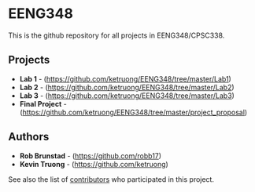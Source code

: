# EENG348
This is the github repository for all projects in EENG348/CPSC338.

## Projects
  * **Lab 1** - (https://github.com/ketruong/EENG348/tree/master/Lab1)
  * **Lab 2** - (https://github.com/ketruong/EENG348/tree/master/Lab2)
  * **Lab 3** - (https://github.com/ketruong/EENG348/tree/master/Lab3)
  * **Final Project** - (https://github.com/ketruong/EENG348/tree/master/project_proposal)

## Authors

* **Rob Brunstad** - (https://github.com/robb17)
* **Kevin Truong** - (https://github.com/ketruong)

See also the list of [contributors](https://github.com/ketruong/EENG348/graphs/contributors) who participated in this project.

